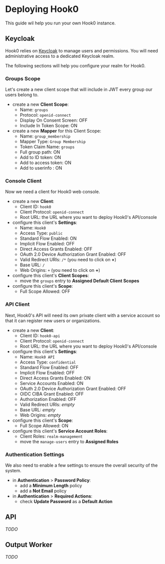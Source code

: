 # Deploying Hook0

This guide wil help you run your own Hook0 instance.

## Keycloak

Hook0 relies on [Keycloak](https://www.keycloak.org/) to manage users and permissions.
You will need administrative access to a dedicated Keycloak realm.

The following sections will help you configure your realm for Hook0.

### Groups Scope

Let's create a new client scope that will include in JWT every group our users belong to.

- create a new **Client Scope**:
  - Name: `groups`
  - Protocol: `openid-connect`
  - Display On Consent Screen: OFF
  - Include In Token Scope: ON
- create a new **Mapper** for this Client Scope:
  - Name: `group_membership`
  - Mapper Type: `Group Membership`
  - Token Claim Name: `groups`
  - Full group path: ON
  - Add to ID token: ON
  - Add to access token: ON
  - Add to userinfo : ON

### Console Client

Now we need a client for Hook0 web console.

- create a new **Client**:
  - Client ID: `hook0`
  - Client Protocol: `openid-connect`
  - Root URL: the URL where you want to deploy Hook0's API/console
- configure this client's **Settings**:
  - Name: `Hook0`
  - Access Type: `public`
  - Standard Flow Enabled: ON
  - Implicit Flow Enabled: OFF
  - Direct Access Grants Enabled: OFF
  - OAuth 2.0 Device Authorization Grant Enabled: OFF
  - Valid Redirect URIs: `/*` (you need to click on **+**)
  - Base URL: `/`
  - Web Origins: `+` (you need to click on **+**)
- configure this client's **Client Scopes**:
  - move the `groups` entry to **Assigned Default Client Scopes**
- configure this client's **Scope**:
  - Full Scope Allowed: OFF

### API Client

Next, Hook0's API will need its own private client with a service account so that it can register new users or organizations.

- create a new **Client**:
  - Client ID: `hook0-api`
  - Client Protocol: `openid-connect`
  - Root URL: the URL where you want to deploy Hook0's API/console
- configure this client's **Settings**:
  - Name: `Hook0 API`
  - Access Type: `confidential`
  - Standard Flow Enabled: OFF
  - Implicit Flow Enabled: OFF
  - Direct Access Grants Enabled: ON
  - Service Accounts Enabled: ON
  - OAuth 2.0 Device Authorization Grant Enabled: OFF
  - OIDC CIBA Grant Enabled: OFF
  - Authorization Enabled: OFF
  - Valid Redirect URIs: _empty_
  - Base URL: _empty_
  - Web Origins: _empty_
- configure this client's **Scope**:
  - Full Scope Allowed: ON
- configure this client's **Service Account Roles**:
  - Client Roles: `realm-management`
  - move the `manage-users` entry to **Assigned Roles**

### Authentication Settings

We also need to enable a few settings to ensure the overall security of the system.

- in **Authentication** > **Password Policy**:
  - add a **Minimum Length** policy
  - add a **Not Email** policy
- in **Authentication** > **Required Actions**:
  - check **Update Password** as a **Default Action**

## API

_TODO_

## Output Worker

_TODO_
